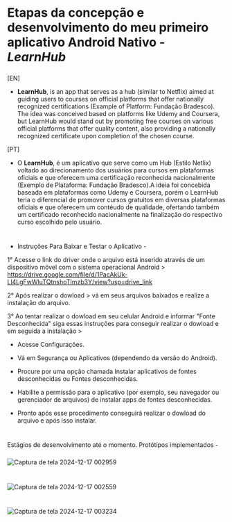 # Etapas da concepção e desenvolvimento do meu primeiro aplicativo Android Nativo - *LearnHub*

###
[EN]
- **LearnHub**, is an app that serves as a hub (similar to Netflix) aimed at guiding users to courses on official platforms that offer nationally recognized certifications (Example of Platform: Fundação Bradesco). The idea was conceived based on platforms like Udemy and Coursera, but LearnHub would stand out by promoting free courses on various official platforms that offer quality content, also providing a nationally recognized certificate upon completion of the chosen course.

[PT]
- O **LearnHub**, é um aplicativo que serve como um Hub (Estilo Netlix) voltado ao direcionamento dos usuários para cursos em plataformas oficiais e que oferecem uma certificação reconhecida nacionalmente (Exemplo de Plataforma: Fundação Bradesco).A ideia foi concebida baseada em plataformas como Udemy e Coursera, porém o LearnHub teria o diferencial de promover cursos gratuitos em diversas plataformas oficiais e que oferecem um contéudo de qualidade, ofertando também um certificado reconhecido nacionalmente na finalização do respectivo curso escolhido pelo usuário.
#
- Instruções Para Baixar e Testar o Aplicativo - 

 1° Acesse o link do driver onde o arquivo está inserido através de um dispositivo móvel com o sistema operacional Android > https://drive.google.com/file/d/1PacAkUk-Ll4LgFwWluTQtnshoTImzb3Y/view?usp=drive_link
 
 2° Após realizar o dowload > vá em seus arquivos baixados e realize a instalação do arquivo.
 
 3° Ao tentar realizar o dowload em seu celular Android e informar "Fonte Desconhecida" siga essas instruções para conseguir realizar o dowload e em seguida a instalação >
 
  - Acesse Configurações.
  - Vá em Segurança ou Aplicativos (dependendo da versão do Android).
  - Procure por uma opção chamada Instalar aplicativos de fontes desconhecidas ou Fontes desconhecidas.
  - Habilite a permissão para o aplicativo (por exemplo, seu navegador ou gerenciador de arquivos) de instalar apps de fontes desconhecidas.

  - Pronto após esse procedimento conseguirá realizar o dowload do arquivo e após isso instalar.
#

Estágios de desenvolvimento até o momento.  Protótipos implementados -
###

![Captura de tela 2024-12-17 002959](https://github.com/user-attachments/assets/85f029d2-77b4-4f90-a89e-6cf97b6c9be5)
#
![Captura de tela 2024-12-17 002559](https://github.com/user-attachments/assets/fb050471-3328-461e-a331-2ef249d6189e)
#
![Captura de tela 2024-12-17 003234](https://github.com/user-attachments/assets/25d9b5a9-411e-40a3-a120-c497fa7faf14)
